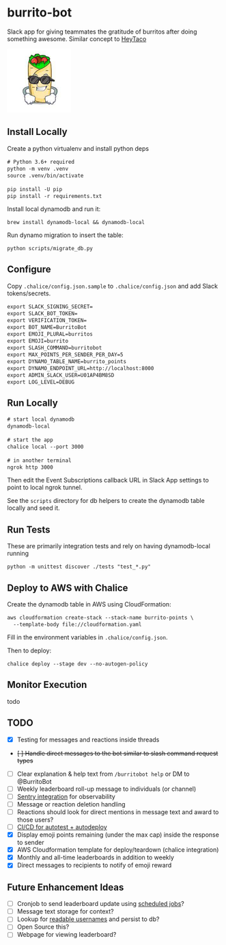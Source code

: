 # burrito-bot
Slack app for giving teammates the gratitude of burritos after doing something awesome.
Similar concept to [HeyTaco](https://www.heytaco.chat/)

![BurritoBot](assets/img/burrito-150x.png)

## Install Locally
Create a python virtualenv and install python deps
```shell
# Python 3.6+ required
python -m venv .venv
source .venv/bin/activate

pip install -U pip
pip install -r requirements.txt
```

Install local dynamodb and run it:
```shell
brew install dynamodb-local && dynamodb-local
```

Run dynamo migration to insert the table:
```shell
python scripts/migrate_db.py
```


## Configure
Copy `.chalice/config.json.sample` to `.chalice/config.json` and add Slack tokens/secrets.

```
export SLACK_SIGNING_SECRET=
export SLACK_BOT_TOKEN=
export VERIFICATION_TOKEN=
export BOT_NAME=BurritoBot
export EMOJI_PLURAL=burritos
export EMOJI=burrito
export SLASH_COMMAND=burritobot
export MAX_POINTS_PER_SENDER_PER_DAY=5
export DYNAMO_TABLE_NAME=burrito_points
export DYNAMO_ENDPOINT_URL=http://localhost:8000
export ADMIN_SLACK_USER=U01AP4BM8SD
export LOG_LEVEL=DEBUG
```


## Run Locally
```shell
# start local dynamodb
dynamodb-local

# start the app
chalice local --port 3000

# in another terminal
ngrok http 3000
```

Then edit the Event Subscriptions callback URL in Slack App settings to point to local ngrok tunnel.

See the `scripts` directory for db helpers to create the dynamodb table locally and seed it.


## Run Tests
These are primarily integration tests and rely on having dynamodb-local running
```shell
python -m unittest discover ./tests "test_*.py"
```



## Deploy to AWS with Chalice
Create the dynamodb table in AWS using CloudFormation:
```shell
aws cloudformation create-stack --stack-name burrito-points \
  --template-body file://cloudformation.yaml
```

Fill in the environment variables in `.chalice/config.json`.

Then to deploy:
```
chalice deploy --stage dev --no-autogen-policy
```

## Monitor Execution
todo



## TODO
- [x] Testing for messages and reactions inside threads
- ~~[ ] Handle direct messages to the bot similar to slash command request types~~
- [ ] Clear explanation & help text from `/burritobot help` or DM to @BurritoBot
- [ ] Weekly leaderboard roll-up message to individuals (or channel)
- [ ] [Sentry integration](https://docs.sentry.io/platforms/python/guides/chalice/) for observability
- [ ] Message or reaction deletion handling
- [ ] Reactions should look for direct mentions in message text and award to those users?
- [ ] [CI/CD for autotest + autodeploy](https://aws.github.io/chalice/topics/cd.html)
- [x] Display emoji points remaining (under the max cap) inside the response to sender
- [x] AWS Cloudformation template for deploy/teardown (chalice integration)
- [x] Monthly and all-time leaderboards in addition to weekly
- [x] Direct messages to recipients to notify of emoji reward

## Future Enhancement Ideas
- [ ] Cronjob to send leaderboard update using [scheduled jobs](https://aws.github.io/chalice/api.html#Cron)?
- [ ] Message text storage for context?
- [ ] Lookup for [readable usernames](https://api.slack.com/methods/users.identity) and persist to db?
- [ ] Open Source this?
- [ ] Webpage for viewing leaderboard?
